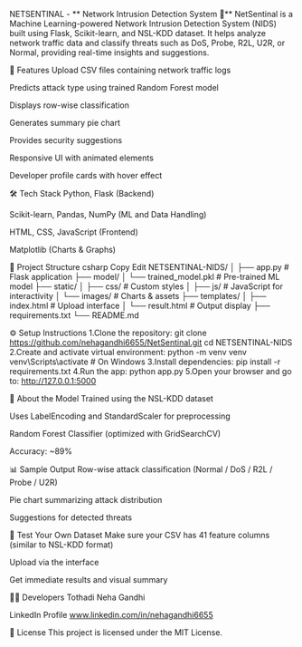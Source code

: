 NETSENTINAL - ** Network Intrusion Detection System 🔐**
NetSentinal is a Machine Learning-powered Network Intrusion Detection System (NIDS) built using Flask, Scikit-learn, and NSL-KDD dataset. It helps analyze network traffic data and classify threats such as DoS, Probe, R2L, U2R, or Normal, providing real-time insights and suggestions.


🚀 Features
Upload CSV files containing network traffic logs

Predicts attack type using trained Random Forest model

Displays row-wise classification

Generates summary pie chart

Provides security suggestions

Responsive UI with animated elements

Developer profile cards with hover effect

🛠️ Tech Stack
Python, Flask (Backend)

Scikit-learn, Pandas, NumPy (ML and Data Handling)

HTML, CSS, JavaScript (Frontend)

Matplotlib (Charts & Graphs)

📂 Project Structure
csharp
Copy
Edit
NETSENTINAL-NIDS/
│
├── app.py                      # Flask application
├── model/
│   └── trained_model.pkl       # Pre-trained ML model
├── static/
│   ├── css/                    # Custom styles
│   ├── js/                     # JavaScript for interactivity
│   └── images/                 # Charts & assets
├── templates/
│   ├── index.html              # Upload interface
│   └── result.html             # Output display
├── requirements.txt
└── README.md

⚙️ Setup Instructions
1.Clone the repository:
git clone https://github.com/nehagandhi6655/NetSentinal.git
cd NETSENTINAL-NIDS
2.Create and activate virtual environment:
python -m venv venv
venv\Scripts\activate  # On Windows
3.Install dependencies:
pip install -r requirements.txt
4.Run the app:
python app.py
5.Open your browser and go to:
http://127.0.0.1:5000



🧠 About the Model
Trained using the NSL-KDD dataset

Uses LabelEncoding and StandardScaler for preprocessing

Random Forest Classifier (optimized with GridSearchCV)

Accuracy: ~89%

📊 Sample Output
Row-wise attack classification (Normal / DoS / R2L / Probe / U2R)

Pie chart summarizing attack distribution

Suggestions for detected threats

🧪 Test Your Own Dataset
Make sure your CSV has 41 feature columns (similar to NSL-KDD format)

Upload via the interface

Get immediate results and visual summary

👩‍💻 Developers
Tothadi Neha Gandhi

LinkedIn Profile www.linkedin.com/in/nehagandhi6655

📜 License
This project is licensed under the MIT License.


